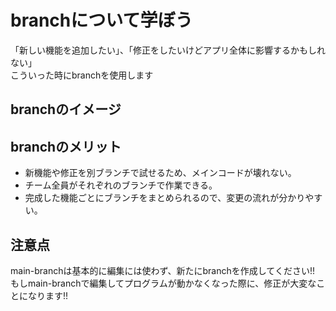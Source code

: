 # branchについて学ぼう
「新しい機能を追加したい」、「修正をしたいけどアプリ全体に影響するかもしれない」<br>
こういった時にbranchを使用します
## branchのイメージ
 
## branchのメリット
- 新機能や修正を別ブランチで試せるため、メインコードが壊れない。
- チーム全員がそれぞれのブランチで作業できる。
- 完成した機能ごとにブランチをまとめられるので、変更の流れが分かりやすい。

## 注意点
main-branchは基本的に編集には使わず、新たにbranchを作成してください!!<br>
もしmain-branchで編集してプログラムが動かなくなった際に、修正が大変なことになります!!